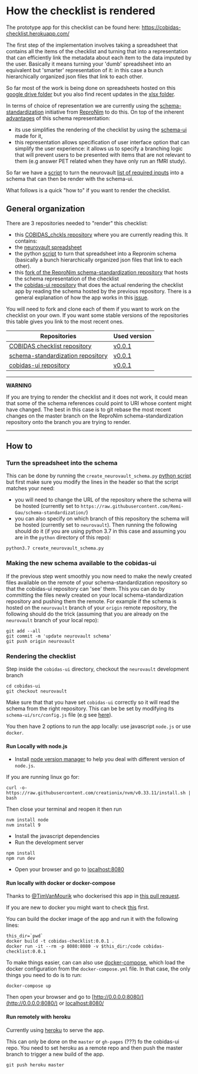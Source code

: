 # How the checklist is rendered

The prototype app for this checklist can be found here: https://cobidas-checklist.herokuapp.com/

The first step of the implementation involves taking a spreadsheet that contains all the items of the checklist and turning that into a representation that can efficiently link the metadata about each item to the data imputed by the user. Basically it means turning your 'dumb' spreadsheet into an equivalent but 'smarter' representation of it: in this case a bunch hierarchically organized json files that link to each other.

So far most of the work is being done on spreadsheets hosted on this [google drive folder](https://drive.google.com/drive/folders/1wg5k-6pSB3mQm_a30abX6qb-lzTn_S-Y?usp=sharing) but you also find recent updates in the [xlsx folder](./xlsx/me).

In terms of choice of representation we are currently using the [schema-standardization](https://github.com/ReproNim/schema-standardization) initiative from [ReproNim](http://www.repronim.org/) to do this. On top of the inherent [advantages](https://github.com/ReproNim/schema-standardization#30-advantages-of-current-representation) of this schema representation:
-   its use simplifies the rendering of the checklist by using the [schema-ui](https://github.com/ReproNim/schema-ui) made for it,
-   this representation allows specification of user interface option that can simplify the user experience: it allows us to specify a branching logic that will prevent users to be presented with items that are not relevant to them (e.g answer PET related when they have only run an fMRI study).

So far we have a [script](./python/create_neurovault_schema.py) to turn the neurovault [list of required inputs](./xlsx/metadata_neurovault.csv) into a schema that can then be render with the schema-ui.

What follows is a quick "how to" if you want to render the checklist.

## General organization

There are 3 repositories needed to "render" this checklist:

-   this [COBIDAS_chckls repository](https://github.com/Remi-Gau/COBIDAS_chckls/) where you are currently reading this. It contains:
-   the [neurovault spreadsheet](./xlsx/metadata_neurovault.csv)
-   the python [script](./python/create_neurovault_schema.py) to turn that spreadsheet into a Repronim schema (basically a bunch hierarchically organized json files that link to each other).
-   this [fork of the ReproNim schema-standardization repository](https://github.com/Remi-Gau/schema-standardization) that hosts the schema representation of the checklist
-   the [cobidas-ui repository](https://github.com/Remi-Gau/cobidas-ui) that does the actual rendering the checklist app by reading the schema hosted by the previous repository. There is a general explanation of how the app works in this [issue](https://github.com/ReproNim/schema-ui/issues/4).

You will need to fork and clone each of them if you want to work on the checklist on your own. If you want some stable versions of the repositories this table gives you link to the most recent ones.

| Repositories                                                                            | Used version                                                                     |
|-----------------------------------------------------------------------------------------|----------------------------------------------------------------------------------|
| [COBIDAS checklist repository](https://github.com/Remi-Gau/COBIDAS_chckls/)             | [v0.0.1](https://github.com/Remi-Gau/COBIDAS_chckls/releases/tag/v0.0.1)         |
| [schema-standardization repository](https://github.com/Remi-Gau/schema-standardization) | [v0.0.1](https://github.com/Remi-Gau/schema-standardization/releases/tag/v0.0.1) |
| [cobidas-ui repository](https://github.com/Remi-Gau/cobidas-ui)                         | [v0.0.1](https://github.com/Remi-Gau/cobidas-ui/releases/tag/v0.0.1)             |

___

**WARNING**

If you are trying to render the checklist and it does not work, it could mean that some of the schema references could point to URI whose content might have changed. The best in this case is to git rebase the most recent changes on the master branch on the ReproNim schema-standardization repository onto the branch you are trying to render.
____

## How to

### Turn the spreadsheet into the schema

This can be done by running the `create_neurovault_schema.py` [python script](./python/create_neurovault_schema.py) but first make sure you modify the lines in the header so that the script matches your need:
-   you will need to change the URL of the repository where the schema will be hosted (currently set to `https://raw.githubusercontent.com/Remi-Gau/schema-standardization/`)
-   you can also specify on which branch of this repository the schema will be hosted (currently set to `neurovault`).
Then running the following should do it (if you are using python 3.7 in this case and assuming you are in the `python` directory of this repo):

```
python3.7 create_neurovault_schema.py
```

### Making the new schema available to the cobidas-ui

If the previous step went smoothly you now need to make the newly created files available on the remote of your schema-standardization repository so that the cobidas-ui repository can 'see' them. This you can do by committing the files newly created on your local schema-standardization repository and pushing them the remote. For example if the schema is hosted on the `neurovault` branch of your `origin` remote repository, the following should do the trick (assuming that you are already on the `neurovault` branch of your local repo):

```
git add --all
git commit -m 'update neurovault schema'
git push origin neurovault
```

### Rendering the checklist

Step inside the `cobidas-ui` directory, checkout the `neurovault` development branch

```
cd cobidas-ui
git checkout neurovault
```

Make sure that that you have set `cobidas-ui` correctly so it will read the schema from the right repository. This can be be set by modifying its `schema-ui/src/config.js` file (e.g see [here](https://github.com/Remi-Gau/cobidas-ui/blob/COBIDAS/src/config.js)).

You then have 2 options to run the app locally: use javascript `node.js` or use `docker`.


#### Run Locally with node.js

-   Install [node version manager](https://github.com/nvm-sh/nvm) to help you deal with different version of `node.js`.

If you are running linux go for:

```
curl -o- https://raw.githubusercontent.com/creationix/nvm/v0.33.11/install.sh | bash
```

Then close your terminal and reopen it then run

```
nvm install node
nvm install 9
```

-   Install the javascript dependencies
-   Run the development server
```
npm install
npm run dev
```

-   Open your browser and go to [localhost:8080](localhost:8080)


#### Run locally with docker or docker-compose

Thanks to [@TimVanMourik](https://github.com/TimVanMourik) who dockerised this app in [this pull request](https://github.com/Remi-Gau/cobidas-ui/pull/2).

If you are new to docker you might want to check [this](https://the-turing-way.netlify.com/reproducible_environments/06/containers#Containers_section) first.

You can build the docker image of the app and run it with the following lines:
```
this_dir=`pwd`
docker build -t cobidas-checklist:0.0.1 .
docker run -it --rm -p 8080:8080 -v $this_dir:/code cobidas-checklist:0.0.1
```

To make things easier, can can also use [docker-compose](https://docs.docker.com/compose), which load the docker configuration from the `docker-compose.yml` file. In that case, the only things you need to do is to run:

```
docker-compose up
```
Then open your browser and go to [http://0.0.0.0:8080/](http://0.0.0.0:8080/) or [localhost:8080/](localhost:8080/)


#### Run remotely with heroku

Currently using [heroku](https://dashboard.heroku.com/apps) to  serve the app.

This can only be done on the `master` or `gh-pages` (???) fo the cobidas-ui repo. You need to set heroku as a remote repo and then push the master branch to trigger a new build of the app.

```
git push heroku master
```
